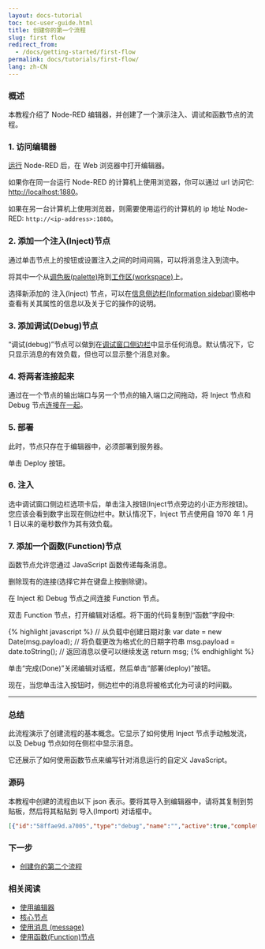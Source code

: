 ```yaml
---
layout: docs-tutorial
toc: toc-user-guide.html
title: 创建你的第一个流程
slug: first flow
redirect_from:
  - /docs/getting-started/first-flow
permalink: docs/tutorials/first-flow/
lang: zh-CN
---
```


### 概述

本教程介绍了 Node-RED 编辑器，并创建了一个演示注入、调试和函数节点的流程。


### 1. 访问编辑器

[运行](/docs/getting-started) Node-RED 后，在 Web 浏览器中打开编辑器。

如果你在同一台运行 Node-RED 的计算机上使用浏览器，你可以通过 url 访问它: <http://localhost:1880>。

如果在另一台计算机上使用浏览器，则需要使用运行的计算机的 ip 地址 Node-RED: `http://<ip-address>:1880`。

### 2. 添加一个注入(Inject)节点

通过单击节点上的按钮或设置注入之间的时间间隔，可以将消息注入到流中。

将其中一个从[调色板(palette)](/docs/user-guide/editor/palette/)拖到[工作区(workspace)](/docs/user-guide/editor/workspace/)上。

选择新添加的 注入(Inject) 节点，可以在[信息侧边栏(Information sidebar)](/docs/user-guide/editor/sidebar/info)窗格中查看有关其属性的信息以及关于它的操作的说明。

### 3. 添加调试(Debug)节点

“调试(debug)”节点可以做到在[调试窗口侧边栏](/docs/user-guide/editor/sidebar/debug)中显示任何消息。默认情况下，它只显示消息的有效负载，但也可以显示整个消息对象。


### 4. 将两者连接起来

通过在一个节点的输出端口与另一个节点的输入端口之间拖动，将 Inject 节点和 Debug 节点[连接在一起](/docs/user-guide/editor/workspace/wires)。

### 5. 部署

此时，节点只存在于编辑器中，必须部署到服务器。

单击 Deploy 按钮。

### 6. 注入

选中调试窗口侧边栏选项卡后，单击注入按钮(Inject节点旁边的小正方形按钮)。您应该会看到数字出现在侧边栏中。默认情况下，Inject 节点使用自 1970 年 1 月 1 日以来的毫秒数作为其有效负载。

### 7. 添加一个函数(Function)节点

函数节点允许您通过 JavaScript 函数传递每条消息。

删除现有的连接(选择它并在键盘上按删除键)。

在 Inject 和 Debug 节点之间连接 Function 节点。

双击 Function 节点，打开编辑对话框。将下面的代码复制到“函数”字段中:

{% highlight javascript %}
// 从负载中创建日期对象
var date = new Date(msg.payload);
// 将负载更改为格式化的日期字符串
msg.payload = date.toString();
// 返回消息以便可以继续发送
return msg;
{% endhighlight %}

单击“完成(Done)”关闭编辑对话框，然后单击“部署(deploy)”按钮。

现在，当您单击注入按钮时，侧边栏中的消息将被格式化为可读的时间戳。

***

### 总结

此流程演示了创建流程的基本概念。它显示了如何使用 Inject 节点手动触发流，以及 Debug 节点如何在侧栏中显示消息。

它还展示了如何使用函数节点来编写针对消息运行的自定义 JavaScript。


### 源码

本教程中创建的流程由以下 json 表示。要将其导入到编辑器中，请将其复制到剪贴板，然后将其粘贴到 导入(Import) 对话框中。


```json
[{"id":"58ffae9d.a7005","type":"debug","name":"","active":true,"complete":false,"x":640,"y":200,"wires":[]},{"id":"17626462.e89d9c","type":"inject","name":"","topic":"","payload":"","repeat":"","once":false,"x":240,"y":200,"wires":[["2921667d.d6de9a"]]},{"id":"2921667d.d6de9a","type":"function","name":"Format timestamp","func":"// Create a Date object from the payload\nvar date = new Date(msg.payload);\n// Change the payload to be a formatted Date string\nmsg.payload = date.toString();\n// Return the message so it can be sent on\nreturn msg;","outputs":1,"x":440,"y":200,"wires":[["58ffae9d.a7005"]]}]
```

### 下一步

 - [创建你的第二个流程](second-flow)

### 相关阅读

 - [使用编辑器](/docs/user-guide/editor/)
 - [核心节点](/docs/user-guide/nodes)
 - [使用消息 (message)](/docs/user-guide/messages)
 - [使用函数(Function)节点](/docs/user-guide/writing-functions)
